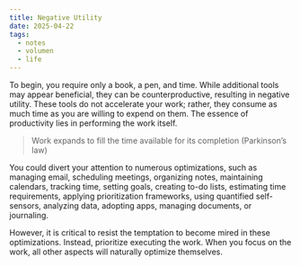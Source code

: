 ```yaml
---
title: Negative Utility
date: 2025-04-22
tags:
  - notes
  - volumen
  - life
---
```


To begin, you require only a book, a pen, and time. While additional tools may appear beneficial, they can be counterproductive, resulting in negative utility. These tools do not accelerate your work; rather, they consume as much time as you are willing to expend on them. The essence of productivity lies in performing the work itself.

> Work expands to fill the time available for its completion (Parkinson’s law)

You could divert your attention to numerous optimizations, such as managing email, scheduling meetings, organizing notes, maintaining calendars, tracking time, setting goals, creating to-do lists, estimating time requirements, applying prioritization frameworks, using quantified self-sensors, analyzing data, adopting apps, managing documents, or journaling.

However, it is critical to resist the temptation to become mired in these optimizations. Instead, prioritize executing the work. When you focus on the work, all other aspects will naturally optimize themselves.
